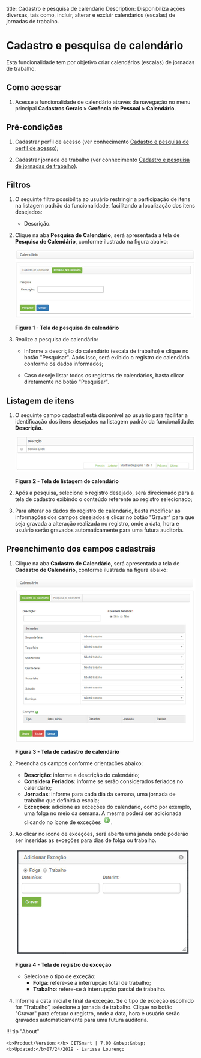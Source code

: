 title:  Cadastro e pesquisa de calendário
Description: Disponibiliza ações diversas, tais como, incluir, alterar e excluir calendários (escalas) de jornadas de trabalho. 
# Cadastro e pesquisa de calendário

Esta funcionalidade tem por objetivo criar calendários (escalas) de jornadas de trabalho.

Como acessar
---------------

1. Acesse a funcionalidade de calendário através da navegação no menu principal **Cadastros Gerais > Gerência de Pessoal > Calendário**.

Pré-condições
---------------

1. Cadastrar perfil de acesso (ver conhecimento [Cadastro e pesquisa de perfil de acesso](/pt-br/citsmart-platform-7/initial-settings/access-settings/profile/user-profile.html));

2. Cadastrar jornada de trabalho (ver conhecimento [Cadastro e pesquisa de jornadas de trabalho](/pt-br/citsmart-platform-7/plataform-administration/time/create-working-day.html)).

Filtros
----------

1. O seguinte filtro possibilita ao usuário restringir a participação de itens na listagem padrão da funcionalidade, facilitando a
localização dos itens desejados:

    - Descrição.
    
2. Clique na aba **Pesquisa de Calendário**, será apresentada a tela de **Pesquisa de Calendário**, conforme ilustrado na figura 
abaixo:

    ![Pesquisa](images/calenda-img1.jpg)
    
    **Figura 1 - Tela de pesquisa de calendário**
    
3. Realize a pesquisa de calendário:

    - Informe a descrição do calendário (escala de trabalho) e clique no botão "Pesquisar". Após isso, será exibido o registro de
    calendário conforme os dados informados;
    
    - Caso deseje listar todos os registros de calendários, basta clicar diretamente no botão "Pesquisar".
    
Listagem de itens
-------------------

1. O seguinte campo cadastral está disponível ao usuário para facilitar a identificação dos itens desejados na listagem padrão da 
funcionalidade: **Descrição**.

    ![Listagem](images/calenda-img2.jpg)
    
    **Figura 2 - Tela de listagem de calendário**
    
2. Após a pesquisa, selecione o registro desejado, será direcionado para a tela de cadastro exibindo o conteúdo referente ao 
registro selecionado;

3. Para alterar os dados do registro de calendário, basta modificar as informações dos campos desejados e clicar no botão "Gravar"
para que seja gravada a alteração realizada no registro, onde a data, hora e usuário serão gravados automaticamente para uma 
futura auditoria.

Preenchimento dos campos cadastrais
--------------------------------------

1. Clique na aba **Cadastro de Calendário**, será apresentada a tela de **Cadastro de Calendário**, conforme ilustrada na figura 
abaixo:

    ![Cadastro](images/calenda-img3.jpg)
    
    **Figura 3 - Tela de cadastro de calendário**
    
2. Preencha os campos conforme orientações abaixo:

    - **Descrição**: informe a descrição do calendário;
    - **Considera Feriados**: informe se serão considerados feriados no calendário;
    - **Jornadas**: informe para cada dia da semana, uma jornada de trabalho que definirá a escala;
    - **Exceções**: adicione as exceções do calendário, como por exemplo, uma folga no meio da semana. A mesma poderá ser 
    adicionada clicando no ícone de exceções ![simbolo](images/simb-mais.green.jpg).
    
3. Ao clicar no ícone de exceções, será aberta uma janela onde poderão ser inseridas as exceções para dias de folga ou trabalho.

    ![Registro](images/calenda-img4.jpg)
    
    **Figura 4 - Tela de registro de exceção**
    
    - Selecione o tipo de exceção:
        - **Folga**: refere-se à interrupção total de trabalho;
        - **Trabalho**: refere-se à interrupção parcial de trabalho.
        
4. Informe a data inicial e final da exceção. Se o tipo de exceção escolhido for “Trabalho”, selecione a jornada de trabalho. 
Clique no botão "Gravar" para efetuar o registro, onde a data, hora e usuário serão gravados automaticamente para uma futura 
auditoria.

!!! tip "About"

    <b>Product/Version:</b> CITSmart | 7.00 &nbsp;&nbsp;
    <b>Updated:</b>07/24/2019 - Larissa Lourenço
        
